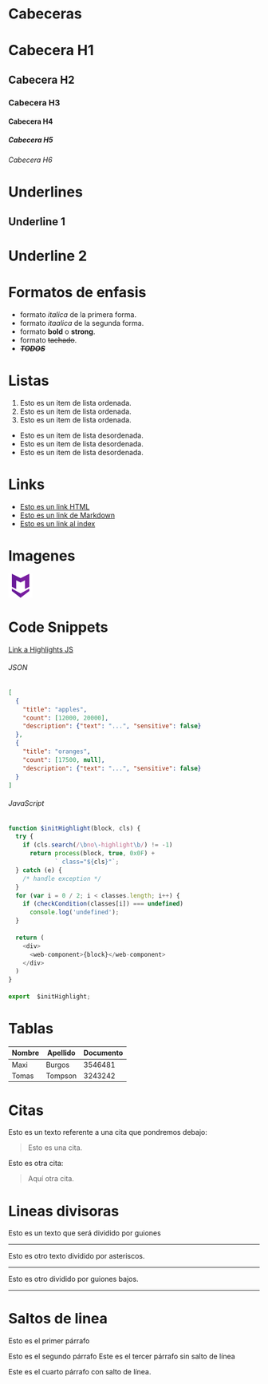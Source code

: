 # Cabeceras
# Cabecera H1
## Cabecera H2
### Cabecera H3
#### Cabecera H4
##### Cabecera H5
###### Cabecera H6

# Underlines
Underline 1
------------

Underline 2
===========

# Formatos de enfasis
- formato *italica* de la primera forma.
- formato _itaalica_ de la segunda forma.
- formato **bold** o __strong__.
- formato ~~tachado~~.
- ~~***TODOS***~~

# Listas
1. Esto es un item de lista ordenada.
2. Esto es un item de lista ordenada.
3. Esto es un item de lista ordenada.
- Esto es un item de lista desordenada.
- Esto es un item de lista desordenada.
- Esto es un item de lista desordenada.

# Links
- <a href="https://google.com">Esto es un link HTML<a>
- [Esto es un link de Markdown](https://google.com)
- [Esto es un link al index](index.html)

# Imagenes
![Logo Github](https://github.com/adam-p/markdown-here/raw/master/src/common/images/icon48.png)

# Code Snippets
[Link a Highlights JS](https://highlightjs.org/static/demo/)
###### JSON
```JSON
[
  {
    "title": "apples",
    "count": [12000, 20000],
    "description": {"text": "...", "sensitive": false}
  },
  {
    "title": "oranges",
    "count": [17500, null],
    "description": {"text": "...", "sensitive": false}
  }
]
```

###### JavaScript
```Javascript
function $initHighlight(block, cls) {
  try {
    if (cls.search(/\bno\-highlight\b/) != -1)
      return process(block, true, 0x0F) +
             ` class="${cls}"`;
  } catch (e) {
    /* handle exception */
  }
  for (var i = 0 / 2; i < classes.length; i++) {
    if (checkCondition(classes[i]) === undefined)
      console.log('undefined');
  }

  return (
    <div>
      <web-component>{block}</web-component>
    </div>
  )
}

export  $initHighlight;
```

# Tablas

|   Nombre  |   Apellido    |   Documento   |
|   ------  |   --------    |   ---------   |
|   Maxi    |   Burgos      |   3546481     |
|   Tomas   |   Tompson     |   3243242     |

# Citas
Esto es un texto referente a una cita que pondremos debajo:
> Esto es una cita.

Esto es otra  cita:
> Aquí otra cita.

# Lineas  divisoras
Esto es un texto que será dividido por guiones

---
Esto es otro texto dividido por asteriscos.

***
Esto es otro dividido por guiones bajos.

___

# Saltos de linea
Esto es el primer párrafo

Esto es el segundo párrafo
Este es el tercer párrafo sin salto de línea

Este es el cuarto párrafo con salto de línea.